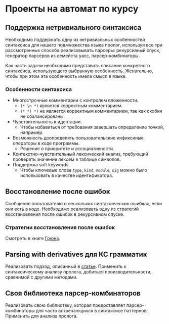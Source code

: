 # Проекты на автомат по курсу

## Поддержка нетривиального синтаксиса

Необходимо поддержать одну из нетривиальных особенностей синтаксиса для нашего подмножества языка пролог, используя все три рассмотренных способа реализовывать парсеры: рекурсивный спуск, генератор парсеров из семейста yacc, парсер-комбинаторы.

Как часть задачи необходимо представить описание конкретного синтаксиса, использующего выбранную особенность.
Желательно, чтобы при этом эта особенность имела смысл в языке.

### Особенности синтаксиса

* Многострочные комментарии с контролем вложенности.
  * `(* \n *)` является корректным комментарием.
  * `(* *) *)` не является корректным комментарием, так как скобки не сбалансированы.
* Чувствительность к идентации.
  * Чтобы избавиться от требования завершать определение точкой, например.
* Возможность доопределять пользовательские инфиксиные операторы в коде программы.
  * Решение о приоритете и ассоциативности.
* Контекстно-чувствительный лексический анализ, требующий проверять значение лексем в таблице символов.
* Поддержка soft keywords.
  * Чтобы ключевые слова `type`, `kind`, `module`, `sig` можно было использовать в качестве идентификатора.

## Восстановление после ошибок

Сообщение пользователю о нескольких синтаксических ошибках, если они есть в коде.
Необходимо реализовать одну из стратегий восстановления после ошибок в рекурсивном спуске.

### Стратегии восстановления после ошибок

Смотреть в книге [Грюна](https://drive.google.com/file/d/0B1qy19bcYcDGdXgzaEZrMlNLSms/view?usp=sharing).

## Parsing with derivatives для КС грамматик

Реализовать подход, описанный в [статье](http://citeseerx.ist.psu.edu/viewdoc/download;jsessionid=1F392633CCDD08E6683FD09388139480?doi=10.1.1.471.5840&rep=rep1&type=pdf).
Применить к синтаксическому анализу пролога, добиться производительности, сравнимой с другими методами.

## Своя библиотека парсер-комбинаторов

Реализовать свою библиотеку, которая предоставляет парсер-комбинаторы для часто встречающихся в синтаксисе паттернов.
Применить для анализа пролога.